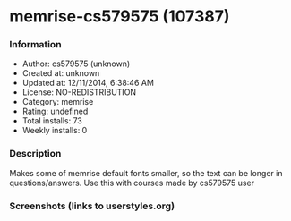 # memrise-cs579575 (107387)

### Information
- Author: cs579575 (unknown)
- Created at: unknown
- Updated at: 12/11/2014, 6:38:46 AM
- License: NO-REDISTRIBUTION
- Category: memrise
- Rating: undefined
- Total installs: 73
- Weekly installs: 0


### Description
Makes some of memrise default fonts smaller, so the text can be longer in questions/answers.
Use this with courses made by cs579575 user


### Screenshots (links to userstyles.org)



